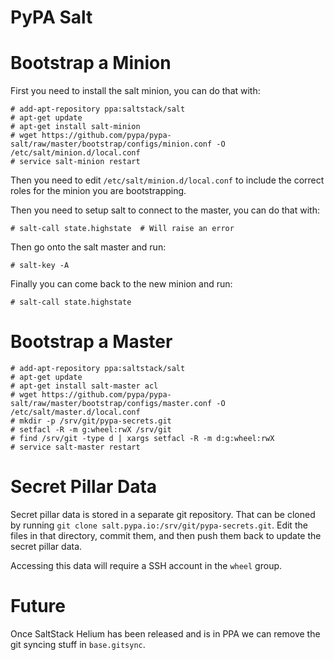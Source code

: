 PyPA Salt
=========

Bootstrap a Minion
==================

First you need to install the salt minion, you can do that with:

```console
# add-apt-repository ppa:saltstack/salt
# apt-get update
# apt-get install salt-minion
# wget https://github.com/pypa/pypa-salt/raw/master/bootstrap/configs/minion.conf -O /etc/salt/minion.d/local.conf
# service salt-minion restart
```

Then you need to edit ``/etc/salt/minion.d/local.conf`` to include the correct
roles for the minion you are bootstrapping.

Then you need to setup salt to connect to the master, you can do that with:

```console
# salt-call state.highstate  # Will raise an error
```

Then go onto the salt master and run:

```console
# salt-key -A
```

Finally you can come back to the new minion and run:

```console
# salt-call state.highstate
```


Bootstrap a Master
==================

```console
# add-apt-repository ppa:saltstack/salt
# apt-get update
# apt-get install salt-master acl
# wget https://github.com/pypa/pypa-salt/raw/master/bootstrap/configs/master.conf -O /etc/salt/master.d/local.conf
# mkdir -p /srv/git/pypa-secrets.git
# setfacl -R -m g:wheel:rwX /srv/git
# find /srv/git -type d | xargs setfacl -R -m d:g:wheel:rwX
# service salt-master restart
```


Secret Pillar Data
==================

Secret pillar data is stored in a separate git repository. That can be cloned
by running ``git clone salt.pypa.io:/srv/git/pypa-secrets.git``. Edit the files
in that directory, commit them, and then push them back to update the secret
pillar data.

Accessing this data will require a SSH account in the ``wheel`` group.


Future
======

Once SaltStack Helium has been released and is in PPA we can remove the git
syncing stuff in ``base.gitsync``.
